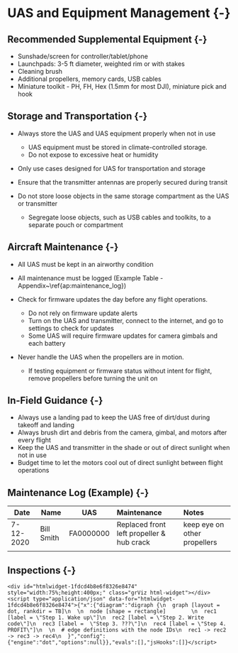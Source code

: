 # UAS and Equipment Management {-}

## Recommended Supplemental Equipment {-}

- Sunshade/screen for controller/tablet/phone
- Launchpads: 3-5 ft diameter, weighted rim or with stakes
- Cleaning brush
- Additional propellers, memory cards, USB cables
- Miniature toolkit - PH, FH, Hex (1.5mm for most DJI), miniature pick and hook


## Storage and Transportation {-}

- Always store the UAS and UAS equipment properly when not in use

    - UAS equipment must be stored in climate-controlled storage.
    - Do not expose to excessive heat or humidity

- Only use cases designed for UAS for transportation and storage
- Ensure that the transmitter antennas are properly secured during transit 
- Do not store loose objects in the same storage compartment as the UAS or transmitter

     - Segregate loose objects, such as USB cables and toolkits, to a separate pouch or compartment

## Aircraft Maintenance {-}

- All UAS must be kept in an airworthy condition
- All maintenance must be logged (Example Table - Appendix~\ref{ap:maintenance_log})
- Check for firmware updates the day before any flight operations.

    - Do not rely on firmware update alerts
    - Turn on the UAS and transmitter, connect to the internet, and go to settings to check for updates
    - Some UAS will require firmware updates for camera gimbals and each battery

- Never handle the UAS when the propellers are in motion. 

    - If testing equipment or firmware status without intent for flight, remove propellers before turning the unit on


## In-Field Guidance {-}

- Always use a landing pad to keep the UAS free of dirt/dust during takeoff and landing
- Always brush dirt and debris from the camera, gimbal, and motors after every flight
- Keep the UAS and transmitter in the shade or out of direct sunlight when not in use
- Budget time to let the motors cool out of direct sunlight between flight operations



## Maintenance Log (Example) {-}

|	Date  | Name | UAS | Maintenance | Notes  | 
| ----- | ---- | ---- | :---- | :---- |
|	7-12-2020  | Bill Smith | FA0000000 | Replaced front left propeller \& hub crack | keep eye on other propellers | 
|       |      |      |             |       |

## Inspections {-}


```{=html}
<div id="htmlwidget-1fdcd4b8e6f8326e8474" style="width:75%;height:400px;" class="grViz html-widget"></div>
<script type="application/json" data-for="htmlwidget-1fdcd4b8e6f8326e8474">{"x":{"diagram":"digraph {\n  graph [layout = dot, rankdir = TB]\n  \n  node [shape = rectangle]        \n  rec1 [label = \"Step 1. Wake up\"]\n  rec2 [label = \"Step 2. Write code\"]\n  rec3 [label =  \"Step 3. ???\"]\n  rec4 [label = \"Step 4. PROFIT\"]\n  \n  # edge definitions with the node IDs\n  rec1 -> rec2 -> rec3 -> rec4\n  }","config":{"engine":"dot","options":null}},"evals":[],"jsHooks":[]}</script>
```
